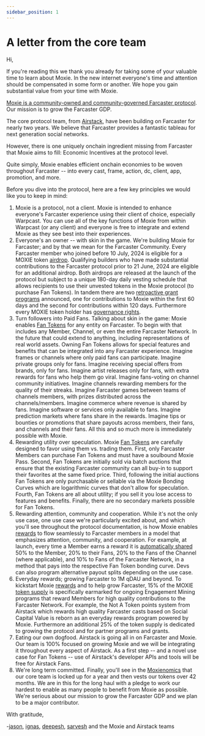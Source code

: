 ```yaml
---
sidebar_position: 1
---
```


# A letter from the core team

Hi,

If you're reading this we thank you already for taking some of your valuable time to learn about Moxie. In the new internet everyone's time and attention should be compensated in some form or another. We hope you gain substantial value from your time with Moxie.

[Moxie is a community-owned and community-governed Farcaster protocol](https://build.moxie.xyz/the-moxie-protocol/moxie-protocol).
Our mission is to grow the Farcaster GDP.

The core protocol team, from [Airstack](https://airstack.xyz/), have been building on Farcaster for nearly two years.
We believe that Farcaster provides a fantastic tableau for next generation social networks.

However, there is one uniquely onchain ingredient missing from Farcaster that Moxie aims to fill: Economic Incentives at the protocol level.

Quite simply, Moxie enables efficient onchain economies to be woven throughout Farcaster -- into every cast, frame, action, dc, client, app, promotion, and more.

Before you dive into the protocol, here are a few key principles we would like you to keep in mind:

1. Moxie is a protocol, not a client. Moxie is intended to enhance everyone's Farcaster experience using their client of choice, especially Warpcast. You can use all of the key functions of Moxie from within Warpcast (or any client) and everyone is free to integrate and extend Moxie as they see best into their experiences.
2. Everyone's an owner -- with skin in the game. We're building Moxie for Farcaster; and by that we mean for the Farcaster Community. Every Farcaster member who joined before 10 July, 2024 is eligible for a MOXIE token [airdrop](https://build.moxie.xyz/the-moxie-protocol/moxie-token). Qualifying builders who have made substantial contributions to the Farcaster protocol prior to 21 June, 2024 are eligible for an additional airdrop. Both airdrops are released at the launch of the protocol but subject to a unique 180-day daily vesting schedule that allows recipients to use their unvested tokens in the Moxie protocol (to purchase Fan Tokens). In tandem there are two [retroactive grant programs](https://build.moxie.xyz/the-moxie-protocol/farcaster-ecosystem-grants) announced, one for contributions to Moxie within the first 60 days and the second for contributions within 120 days. Furthermore every MOXIE token holder has [governance rights](https://build.moxie.xyz/the-moxie-protocol/governance).
3. Turn followers into Paid Fans. Talking about skin in the game: Moxie enables [Fan Tokens](https://build.moxie.xyz/the-moxie-protocol/moxie-protocol/fan-tokens) for any entity on Farcaster. To begin with that includes any Member, Channel, or even the entire Farcaster Network. In the future that could extend to anything, including representations of real world assets. Owning Fan Tokens allows for special features and benefits that can be integrated into any Farcaster experience. Imagine frames or channels where only paid fans can participate. Imagine private groups only for fans. Imagine receiving special offers from brands, only for fans. Imagine artist releases only for fans, with extra rewards for fans who help them go viral. Imagine fans-voting on channel community initiatives. Imagine channels rewarding members for the quality of their streaks. Imagine Farcaster games between teams of channels members, with prizes distributed across the channels/members. Imagine commerce where revenue is shared by fans. Imagine software or services only available to fans. Imagine prediction markets where fans share in the rewards. Imagine tips or bounties or promotions that share payouts across members, their fans, and channels and their fans. All this and so much more is immediately possible with Moxie.
4. Rewarding utility over speculation. Moxie [Fan Tokens](https://build.moxie.xyz/the-moxie-protocol/moxie-protocol/fan-tokens) are carefully designed to favor using them vs. trading them. First, only Farcaster Members can purchase Fan Tokens and must have a soulbound Moxie Pass. Second, Fan Tokens are initially sold via batch auctions that ensure that the existing Farcaster community can all buy-in to support their favorites at the same fixed price. Third, following the initial auctions Fan Tokens are only purchasable or sellable via the Moxie Bonding Curves which are logarithmic curves that don't allow for speculation. Fourth, Fan Tokens are all about utility; if you sell it you lose access to features and benefits. Finally, there are no secondary markets possible for Fan Tokens.
5. Rewarding attention, community and cooperation. While it's not the only use case, one use case we're particularly excited about, and which you'll see throughout the protocol documentation, is how Moxie enables [rewards](https://build.moxie.xyz/the-moxie-protocol/moxie-protocol/rewards) to flow seamlessly to Farcaster members in a model that emphasizes attention, community, and cooperation. For example, at launch, every time a Member earns a reward it is [automatically shared](https://build.moxie.xyz/the-moxie-protocol/moxie-protocol/payouts) 50% to the Member, 20% to their Fans, 20% to the Fans of the Channel (where applicable), and 10% to Fans of the Farcaster Network, in a method that pays into the respective Fan Token bonding curve. Devs can also program alternative payout splits depending on the use case.
6. Everyday rewards; growing Farcaster to 1M qDAU and beyond. To kickstart Moxie [rewards](https://build.moxie.xyz/the-moxie-protocol/moxie-protocol/rewards) and to help grow Farcaster, 15% of the MOXIE [token supply](https://build.moxie.xyz/the-moxie-protocol/moxie-token) is specifically earmarked for ongoing Engagement Mining programs that reward Members for high quality contributions to the Farcaster Network. For example, the Not A Token points system from Airstack which rewards high quality Farcaster casts based on Social Capital Value is reborn as an everyday rewards program powered by Moxie. Furthermore an additional 25% of the token supply is dedicated to growing the protocol and for partner programs and grants.
7. Eating our own dogfood. Airstack is going all in on Farcaster and Moxie. Our team is 100% focused on growing Moxie and we will be integrating it throughout every aspect of Airstack. As a first step -- and a novel use case for Fan Tokens -- use of Airstack's developer APIs and tools will be free for Airstack Fans.
8. We're long term committed. Finally, you'll see in the [Moxienomics](https://build.moxie.xyz/the-moxie-protocol/moxie-token) that our core team is locked up for a year and then vests our tokens over 42 months. We are in this for the long haul with a pledge to work our hardest to enable as many people to benefit from Moxie as possible. We're serious about our mission to grow the Farcaster GDP and we plan to be a major contributor.

With gratitude,

-[jason](https://warpcast.com/betashop.eth), [ignas](https://warpcast.com/ipeciura.eth), [deepesh](https://warpcast.com/deepesh), [sarvesh](https://warpcast.com/tokenstaker.eth) and the Moxie and Airstack teams
